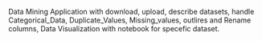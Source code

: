 Data Mining Application with download, upload, describe datasets, handle Categorical_Data, Duplicate_Values, Missing_values, outlires 
and Rename columns, Data Visualization
with notebook for specefic dataset.
